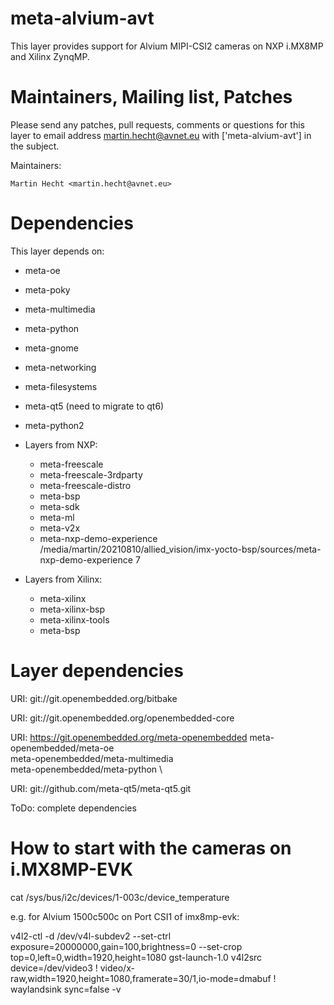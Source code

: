 meta-alvium-avt
=================

This layer provides support for Alvium MIPI-CSI2 cameras on NXP i.MX8MP and Xilinx ZynqMP.


Maintainers, Mailing list, Patches
==================================

Please send any patches, pull requests, comments or questions for this layer to
email address martin.hecht@avnet.eu with ['meta-alvium-avt'] in the subject.


Maintainers:

	Martin Hecht <martin.hecht@avnet.eu>

Dependencies
============

This layer depends on:
 - meta-oe
 - meta-poky
 - meta-multimedia
 - meta-python
 - meta-gnome
 - meta-networking
 - meta-filesystems
 - meta-qt5 (need to migrate to qt6)
 - meta-python2

 - Layers from NXP:
	- meta-freescale
	- meta-freescale-3rdparty
	- meta-freescale-distro
	- meta-bsp
	- meta-sdk
	- meta-ml
	- meta-v2x
	- meta-nxp-demo-experience  /media/martin/20210810/allied_vision/imx-yocto-bsp/sources/meta-nxp-demo-experience  7


 - Layers from Xilinx:
	- meta-xilinx
	- meta-xilinx-bsp
	- meta-xilinx-tools
	- meta-bsp

Layer dependencies
=====================

URI: git://git.openembedded.org/bitbake

URI: git://git.openembedded.org/openembedded-core

URI: https://git.openembedded.org/meta-openembedded
  meta-openembedded/meta-oe \
  meta-openembedded/meta-multimedia \
  meta-openembedded/meta-python \

URI: git://github.com/meta-qt5/meta-qt5.git

ToDo: complete dependencies

How to start with the cameras on i.MX8MP-EVK
=====================


cat  /sys/bus/i2c/devices/1-003c/device_temperature

e.g. for Alvium 1500c500c on Port CSI1 of imx8mp-evk:

v4l2-ctl -d /dev/v4l-subdev2 --set-ctrl exposure=20000000,gain=100,brightness=0 --set-crop top=0,left=0,width=1920,height=1080
gst-launch-1.0 v4l2src device=/dev/video3 ! video/x-raw,width=1920,height=1080,framerate=30/1,io-mode=dmabuf ! waylandsink sync=false -v
